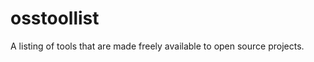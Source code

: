 osstoollist
===========

A listing of tools that are made freely available to open source projects.
